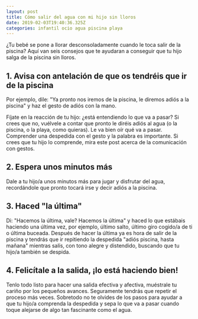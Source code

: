 ```yaml
---
layout: post
title: Cómo salir del agua con mi hijo sin lloros
date: 2019-02-03T19:40:36.325Z
categories: infantil ocio agua piscina playa
---
```

¿Tu bebé se pone a llorar desconsoladamente cuando le toca salir de la piscina? Aquí van seis consejos que te ayudaran a conseguir que tu hijo salga de la piscina sin lloros.

## 1. Avisa con antelación de que os tendréis que ir de la piscina

Por ejemplo, dile: "Ya pronto nos iremos de la piscina, le diremos adiós a la piscina" y haz el gesto de adiós con la mano.

Fíjate en la reacción de tu hijo: ¿está entendiendo lo que va a pasar? Si crees que no, vuélvele a contar que pronto le diréis adiós al agua (o la piscina, o la playa, como quieras). Le va bien oír qué va a pasar. Comprender una despedida con el gesto y la palabra es importante. Si crees que tu hijo lo comprende, mira este post acerca de la comunicación con gestos.

## 2. Espera unos minutos más

Dale a tu hijo/a unos minutos más para jugar y disfrutar del agua, recordándole que pronto tocará irse y decir adiós a la piscina.

## 3. Haced "la última"

Di: "Hacemos la última, vale? Hacemos la última" y haced lo que estábais haciendo una última vez, por ejemplo, último salto, último giro cogido/a de ti o última buceada. Después de hacer la última ya es hora de salir de la piscina y tendrás que ir repitiendo la despedida "adiós piscina, hasta mañana" mientras salís, con tono alegre y distendido, buscando que tu hijo/a también se despida.

## 4. Felicítale a la salida, ¡lo está haciendo bien!

Tenlo todo listo para hacer una salida efectiva y afectiva, muéstrale tu cariño por los pequeños avances. Seguramente tendrás que repetir el proceso más veces. Sobretodo no te olvides de los pasos para ayudar a que tu hijo/a comprenda la despedida y sepa lo que va a pasar cuando toque alejarse de algo tan fascinante como el agua.
